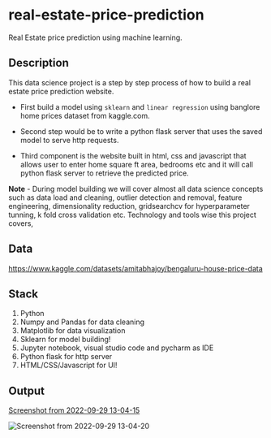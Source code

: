 # real-estate-price-prediction
Real Estate price prediction using machine learning. 

## Description 
This data science project is a step by step process of how to build a real estate price prediction website. 

* First build a model using `sklearn` and `linear regression` using banglore home prices dataset from kaggle.com. 

* Second step would be to write a python flask server that uses the saved model to serve http requests. 

* Third component is the website built in html, css and javascript that allows user to enter home square ft area, bedrooms etc and it will call python flask server to retrieve the predicted price. 

**Note** - During model building we will cover almost all data science concepts such as data load and cleaning, outlier detection and removal, feature engineering, dimensionality reduction, gridsearchcv for hyperparameter tunning, k fold cross validation etc. Technology and tools wise this project covers,

## Data
https://www.kaggle.com/datasets/amitabhajoy/bengaluru-house-price-data

## Stack
1. Python
2. Numpy and Pandas for data cleaning
3. Matplotlib for data visualization
4. Sklearn for model building!
5. Jupyter notebook, visual studio code and pycharm as IDE
6. Python flask for http server
7. HTML/CSS/Javascript for UI!




## Output

[Screenshot from 2022-09-29 13-04-15](https://user-images.githubusercontent.com/50231750/193006178-1f61c4f3-b8e8-46ea-b96c-80f82c9a48a9.png)

![Screenshot from 2022-09-29 13-04-20](https://user-images.githubusercontent.com/50231750/193006337-61b0c6e9-d031-4358-97a6-a58c573f295e.png)





